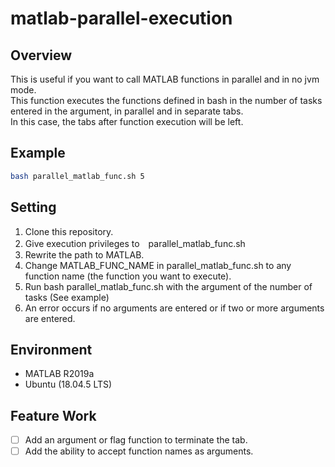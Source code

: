 # matlab-parallel-execution

## Overview

This is useful if you want to call MATLAB functions in parallel and in no jvm mode.  
This function executes the functions defined in bash in the number of tasks entered in the argument, in parallel and in separate tabs.  
In this case, the tabs after function execution will be left.  

## Example
```bash
bash parallel_matlab_func.sh 5
```

## Setting
1. Clone this repository.
2. Give execution privileges to　parallel_matlab_func.sh
3. Rewrite the path to MATLAB.
4. Change MATLAB_FUNC_NAME in parallel_matlab_func.sh to any function name (the function you want to execute).
5. Run bash parallel_matlab_func.sh with the argument of the number of tasks (See example)
6. An error occurs if no arguments are entered or if two or more arguments are entered.

## Environment

- MATLAB R2019a
- Ubuntu (18.04.5 LTS)

## Feature Work

- [ ] Add an argument or flag function to terminate the tab.
- [ ] Add the ability to accept function names as arguments.
